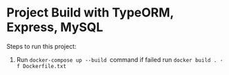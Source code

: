 # Project Build with TypeORM, Express, MySQL

Steps to run this project:

1. Run `docker-compose up --build `command
   if failed run `docker build . -f Dockerfile.txt`
